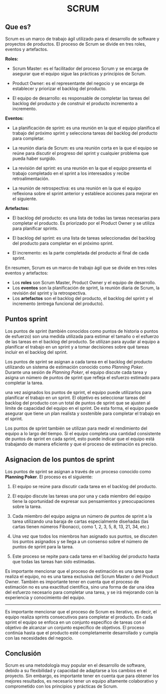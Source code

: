 <h1 align='center'>
SCRUM
</h1>

## Que es?

Scrum es un marco de trabajo ágil utilizado para el desarrollo de software y proyectos de productos. El proceso de Scrum se divide en tres roles, eventos y artefactos.

**Roles:**

- Scrum Master: es el facilitador del proceso Scrum y se encarga de asegurar que el equipo sigue las prácticas y principios de Scrum.

- Product Owner: es el representante del negocio y se encarga de        establecer y priorizar el backlog del producto.

- El equipo de desarrollo: es responsable de completar las tareas del backlog del producto y de construir el producto incremento a incremento.

**Eventos:**

- La planificación de sprint: es una reunión en la que el equipo planifica el trabajo del próximo sprint y selecciona tareas del backlog del producto para completar.

- La reunión diaria de Scrum: es una reunión corta en la que el equipo se reúne para discutir el progreso del sprint y cualquier problema que pueda haber surgido.

- La revisión del sprint: es una reunión en la que el equipo presenta el trabajo completado en el sprint a los interesados y recibe retroalimentación.

- La reunión de retrospectiva: es una reunión en la que el equipo reflexiona sobre el sprint anterior y establece acciones para mejorar en el siguiente.

**Artefactos:**

- El backlog del producto: es una lista de todas las tareas necesarias para completar el producto. Es priorizado por el Product Owner y se utiliza para planificar sprints.

- El backlog del sprint: es una lista de tareas seleccionadas del backlog del producto para completar en el próximo sprint.

- El incremento: es la parte completada del producto al final de cada sprint.

En resumen, Scrum es un marco de trabajo ágil que se divide en tres roles eventos y artefactos:

- Los **roles** son Scrum Master, Product Owner y el equipo de desarrollo.
- Los **eventos** son la planificación de sprint, la reunión diaria de Scrum, la revisión del sprint y la retrospectiva.
- Los **artefactos** son el backlog del producto, el backlog del sprint y el incremento (entrega funcional del producto).

## Puntos sprint

Los puntos de sprint (también conocidos como puntos de historia o puntos de esfuerzo) son una medida utilizada para estimar el tamaño o el esfuerzo de las tareas en el backlog del producto. Se utilizan para ayudar al equipo a planificar el trabajo en un sprint y a tomar decisiones sobre qué tareas incluir en el backlog del sprint.

Los puntos de sprint se asignan a cada tarea en el backlog del producto utilizando un sistema de estimación conocido como *Planning Poker.* Durante una sesión de *Planning Poker*, el equipo discute cada tarea y asigna un número de puntos de sprint que refleja el esfuerzo estimado para completar la tarea.

una vez asignados los puntos de sprint, el equipo puede utilizarlos para planificar el trabajo en un sprint. El objetivo es seleccionar tareas del backlog del producto con un total de puntos de sprint que se ajusten al límite de capacidad del equipo en el sprint. De esta forma, el equipo puede asegurar que tiene un plan realista y sostenible para completar el trabajo en el sprint.

Los puntos de sprint también se utilizan para medir el rendimiento del equipo a lo largo del tiempo. Si el equipo completa una cantidad consistente de puntos de sprint en cada sprint, esto puede indicar que el equipo está trabajando de manera eficiente y que el proceso de estimación es preciso.

## Asignacion de los puntos de sprint

Los puntos de sprint se asignan a través de un proceso conocido como **Planning Poker**. El proceso es el siguiente:

1. El equipo se reúne para discutir cada tarea en el backlog del producto.

2. El equipo discute las tareas una por una y cada miembro del equipo tiene la oportunidad de expresar sus pensamientos y preocupaciones sobre la tarea.

3. Cada miembro del equipo asigna un número de puntos de sprint a la tarea utilizando una baraja de cartas especialmente diseñadas (las cartas tienen números Fibonacci, como 1, 2, 3, 5, 8, 13, 21, 34, etc.)

4. Una vez que todos los miembros han asignado sus puntos, se discuten los puntos asignados y se llega a un consenso sobre el número de puntos de sprint para la tarea.

5. Este proceso se repite para cada tarea en el backlog del producto hasta que todas las tareas han sido estimadas.

Es importante mencionar que el proceso de estimación es una tarea que realiza el equipo, no es una tarea exclusiva del Scrum Master o del Product Owner. También es importante tener en cuenta que el proceso de estimación no es una exactitud científica, sino una forma de dar una idea del esfuerzo necesario para completar una tarea, y se irá mejorando con la experiencia y conocimiento del equipo.

---
Es importante mencionar que el proceso de Scrum es iterativo, es decir, el equipo realiza sprints consecutivos para completar el producto. En cada sprint el equipo se enfoca en un conjunto específico de tareas con el objetivo de alcanzar un conjunto específico de objetivos. El proceso continúa hasta que el producto esté completamente desarrollado y cumpla con las necesidades del negocio.

## Conclusión

Scrum es una metodología muy popular en el desarrollo de software, debido a su flexibilidad y capacidad de adaptarse a los cambios en el proyecto. Sin embargo, es importante tener en cuenta que para obtener los mejores resultados, es necesario tener un equipo altamente colaborativo y comprometido con los principios y prácticas de Scrum.
